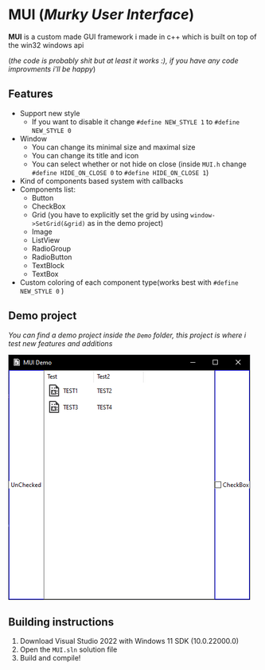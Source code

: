 # **MUI** (*Murky User Interface*)
**MUI** is a custom made GUI framework i made in c++ which is built on top of the win32 windows api

(*the code is probably shit but at least it works :), if you have any code improvments i'll be happy*)
## Features
* Support new style
  * If you want to disable it change `#define NEW_STYLE 1` to `#define NEW_STYLE 0` 
* Window
  * You can change its minimal size and maximal size
  * You can change its title and icon
  * You can select whether or not hide on close (inside `MUI.h` change `#define HIDE_ON_CLOSE 0` to `#define HIDE_ON_CLOSE 1`)
* Kind of components based system with callbacks
* Components list:
   * Button
   * CheckBox
   * Grid (you have to explicitly set the grid by using `window->SetGrid(&grid)` as in the demo project)
   * Image
   * ListView
   * RadioGroup
   * RadioButton
   * TextBlock
   * TextBox
* Custom coloring of each component type(works best with `#define NEW_STYLE 0` )
## Demo project
*You can find a demo project inside the `Demo` folder, this project is where i test new features and additions*

![demo-image](example.png)

## Building instructions
1. Download Visual Studio 2022 with Windows 11 SDK (10.0.22000.0)
2. Open the `MUI.sln` solution file
3. Build and compile!
